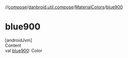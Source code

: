//[compose](../../../index.md)/[danbroid.util.compose](../index.md)/[MaterialColors](index.md)/[blue900](blue900.md)



# blue900  
[androidJvm]  
Content  
val [blue900](blue900.md): Color  



